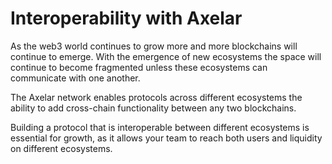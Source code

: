 # Interoperability with Axelar

As the web3 world continues to grow more and more blockchains will continue to emerge. With the emergence of new ecosystems the space will continue to become fragmented unless these ecosystems can communicate with one another.

The Axelar network enables protocols across different ecosystems the ability to add cross-chain functionality between any two blockchains.

Building a protocol that is interoperable between different ecosystems is essential for growth, as it allows your team to reach both users and liquidity on different ecosystems.
